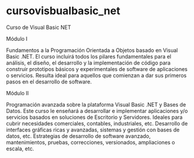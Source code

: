 # cursovisbualbasic_net
Curso de Visual Basic NET 

Módulo I 

Fundamentos a la Programación Orientada a Objetos basado en Visual Basic .NET. El curso incluirá todos los pilares fundamentales para el análisis, el diseño, el desarrollo y la implementación de código para construir prototipos básicos y experimentales de software de aplicaciones o servicios. Resulta ideal para aquellos que comienzan a dar sus primeros pasos en el desarrollo de software.  

Módulo II 

Programación avanzada sobre la plataforma Visual Basic .NET y Bases de Datos. Este curso le enseñará a desarrollar e implementar aplicaciones y/o servicios basados en soluciones de Escritorio y Servidores. Ideales para cubrir necesidades comerciales, contables, industriales, etc. Desarrollo de interfaces gráficas ricas y avanzadas, sistemas y gestión con bases de datos, etc. Estrategias de desarrollo de software avanzado, mantenimientos, pruebas, correcciones, versionados, ampliaciones o escala, etc. 
